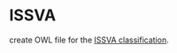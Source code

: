 # ISSVA
create OWL file for the [ISSVA classification](https://www.issva.org/UserFiles/file/ISSVA-Classification-2018.pdf).
